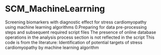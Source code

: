 # SCM_MachineLearrning
Screening biomarkers with diagnostic effect for stress cardiomyopathy using machine learning algorithms
0.Preparing for data pre-processing steps and subsequent required script files
The presence of online database operations in the analysis process section is not reflected in the script
This code is from the literature: Identification of potential targets of stress cardiomyopathy by machine learning algorithm
